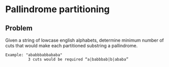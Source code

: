 # Pallindrome partitioning

## Problem
Given a string of lowcase english alphabets, determine minimum number of cuts that would make each partitioned substring a pallindrome.
```
Example: "ababbbabbababa"
          3 cuts would be required “a|babbbab|b|ababa”
```
